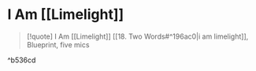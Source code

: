 # I Am [[Limelight]]

> [!quote] I Am [[Limelight]]
[[18. Two Words#^196ac0|i am limelight]], Blueprint, five mics  

^b536cd

